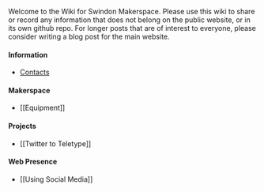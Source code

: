 Welcome to the Wiki for Swindon Makerspace.  Please use this wiki to share or record any information that does not belong on the public website, or in its own github repo.  For longer posts that are of interest to everyone, please consider writing a blog post for the main website.


#### Information

- [Contacts](http://www.swindon-makerspace.org/contact/)


#### Makerspace

- [[Equipment]]

#### Projects

- [[Twitter to Teletype]]

#### Web Presence

- [[Using Social Media]]
